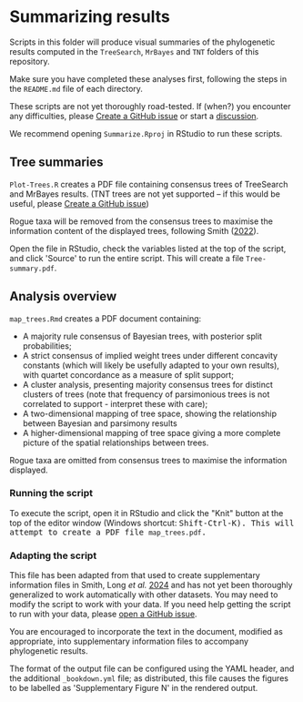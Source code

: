 # Summarizing results

Scripts in this folder will produce visual summaries of the phylogenetic results
computed in the `TreeSearch`, `MrBayes` and `TNT` folders of this repository.

Make sure you have completed these analyses first, following the steps in the
`README.md` file of each directory.

These scripts are not yet thoroughly road-tested.  If (when?) you encounter
any difficulties, please [Create a GitHub issue](
https://github.com/smithlabdurham/phylo-workflow/issues/new)
or start a [discussion](
https://github.com/smithlabdurham/phylo-workflow/discussions).

We recommend opening `Summarize.Rproj` in RStudio to run these scripts.

## Tree summaries

`Plot-Trees.R` creates a PDF file containing consensus trees of TreeSearch and
MrBayes results.
(TNT trees are not yet supported – if this would be useful, please
 [Create a GitHub issue](
https://github.com/smithlabdurham/phylo-workflow/issues/new))

Rogue taxa will be removed from the consensus trees to maximise the information
content of the displayed trees, following Smith
([2022](https://doi.org/10.1093/sysbio/syab099)).

Open the file in RStudio, check the variables listed at the top of the script,
and click 'Source' to run the entire script.  This will create a file
`Tree-summary.pdf`.

## Analysis overview

`map_trees.Rmd` creates a PDF document containing:

- A majority rule consensus of Bayesian trees, with posterior split probabilities;
- A strict consensus of implied weight trees under different concavity constants
  (which will likely be usefully adapted to your own results), with quartet
  concordance as a measure of split support;
- A cluster analysis, presenting majority consensus trees for distinct clusters
  of trees (note that frequency of parsimonious trees is not correlated to
  support - interpret these with care);
- A two-dimensional mapping of tree space, showing the relationship between
  Bayesian and parsimony results
- A higher-dimensional mapping of tree space giving a more complete picture 
  of the spatial relationships between trees.

  
Rogue taxa are omitted from consensus trees to maximise the information
displayed.

### Running the script

To execute the script, open it in RStudio and click the "Knit" button at the 
top of the editor window (Windows shortcut: <kbd>Shift-Ctrl-K<kbd>).
This will attempt to create a PDF file `map_trees.pdf`.


### Adapting the script

This file has been adapted from that used to create supplementary information
files in Smith, Long _et al._ [2024](https://doi.org/10.1038/s41586-024-07756-8)
and has not yet been thoroughly generalized to work automatically with other
datasets.  You may need to modify the script to work with your data.
If you need help getting the script to run with your data, please
[open a GitHub issue](
https://github.com/smithlabdurham/phylo-workflow/issues/new).

You are encouraged to incorporate the text in the document, modified as 
appropriate, into supplementary information files to accompany phylogenetic
results.

The format of the output file can be configured using the YAML header,
and the additional `_bookdown.yml` file; as distributed, this file causes the
figures to be labelled as 'Supplementary Figure N' in the rendered output.
